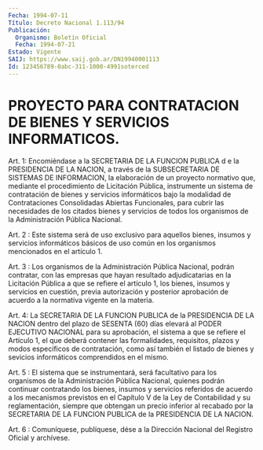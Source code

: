 ```yaml
---
Fecha: 1994-07-11
Título: Decreto Nacional 1.113/94
Publicación:
  Organismo: Boletín Oficial
  Fecha: 1994-07-21
Estado: Vigente
SAIJ: https://www.saij.gob.ar/DN19940001113
Id: 123456789-0abc-311-1000-4991soterced
---
```

# PROYECTO PARA CONTRATACION DE BIENES Y SERVICIOS INFORMATICOS.

<a id="1"></a>
Art. 1: Encomiéndase a la SECRETARIA DE LA FUNCION PUBLICA d e la PRESIDENCIA  DE  LA  NACION,  a  través  de  la SUBSECRETARIA DE SISTEMAS  DE  INFORMACION, la elaboración de un proyecto  normativo que, mediante el  procedimiento  de Licitación Pública, instrumente un sistema de contratación de bienes  y servicios informáticos bajo la modalidad de Contrataciones Consolidadas  Abiertas  Funcionales, para  cubrir  las necesidades de los citados bienes y servicios  de todos los organismos  de  la  Administración Pública Nacional.

<a id="2"></a>
Art.  2  :  Este  sistema  será de uso exclusivo para aquellos bienes, insumos y servicios informáticos  básicos  de  uso común en los organismos mencionados en el artículo 1.

<a id="3"></a>
Art. 3 : Los organismos de la Administración Pública Nacional, podrán contratar, con las empresas que hayan resultado adjudicatarias  en  la  Licitación  Pública  a  que  se  refiere el artículo  1,  los  bienes,  insumos y servicios en cuestión, previa autorización  y posterior aprobación  de  acuerdo  a  la  normativa vigente en la materia.

<a id="4"></a>
Art.  4: La SECRETARIA DE LA FUNCION PUBLICA de la PRESIDENCIA DE LA NACION  dentro  del  plazo  de  SESENTA  (60) días elevará al PODER EJECUTIVO NACIONAL para su aprobación, el  sistema  a  que se refiere  el  Artículo  1,  el que deberá contener las formalidades, requisitos, plazos y modos específicos  de  contratación,  como así también  el  listado de bienes y sevicios informáticos comprendidos en el mismo.

<a id="5"></a>
Art. 5 : El sistema que se instrumentará, será facultativo para los  organismos  de  la  Administración  Pública  Nacional, quienes podrán  continuar  contratando  los  bienes,  insumos  y  servicios referidos  de  acuerdo a los mecanismos previstos en el Capítulo  V de  la  Ley  de  Contabilidad  y  su  reglamentación,  siempre  que obtengan un precio  inferior  al  recabado  por la SECRETARIA DE LA FUNCION PUBLICA de la PRESIDENCIA DE LA NACION.

<a id="6"></a>
Art. 6 : Comuníquese, publíquese, dése a la Dirección Nacional del Registro Oficial y archívese.